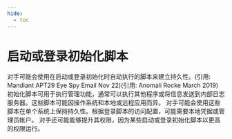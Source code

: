 ```yaml
---
hide:
  - toc
---
```


# 启动或登录初始化脚本

对手可能会使用在启动或登录初始化时自动执行的脚本来建立持久性。(引用: Mandiant APT29 Eye Spy Email Nov 22)(引用: Anomali Rocke March 2019) 初始化脚本可用于执行管理功能，通常可以执行其他程序或将信息发送到内部日志服务器。这些脚本可能因操作系统和本地或远程应用而异。  对手可能会使用这些脚本在单个系统上保持持久性。根据登录脚本的访问配置，可能需要本地凭据或管理员帐户。  对手还可能能够提升其权限，因为某些启动或登录初始化脚本以更高的权限运行。
